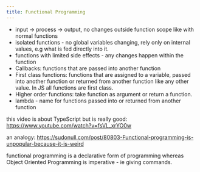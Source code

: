 ```yaml
---
title: Functional Programming
---
```


- input -> process -> output, no changes outside function scope like with normal functions
- isolated functions - no global variables changing, rely only on internal values, e.g what is fed directly into it.
- functions with limited side effects - any changes happen within the function
- Callbacks: functions that are passed into another function
- First class functions: functions that are assigned to a variable, passed into another function or returned from another function like any other value. In JS all functions are first class.
- Higher order functions: take function as argument or return a function.
- lambda - name for functions passed into or returned from another function

this video is about TypeScript but is really good:
https://www.youtube.com/watch?v=fsVL_xrYO0w

an analogy: https://sudonull.com/post/80803-Functional-programming-is-unpopular-because-it-is-weird

functional programming is a declarative form of programming whereas Object Oriented Programming is imperative - ie giving commands.
